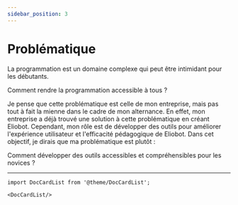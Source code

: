 ```yaml
---
sidebar_position: 3
---
```

# Problématique

La programmation est un domaine complexe qui peut être intimidant pour les débutants.

Comment rendre la programmation accessible à tous ?

Je pense que cette problématique est celle de mon entreprise, mais pas tout à fait la mienne dans le cadre de mon alternance.
En effet, mon entreprise a déjà trouvé une solution à cette problématique en créant Eliobot.
Cependant, mon rôle est de développer des outils pour améliorer l'expérience utilisateur et l'efficacité pédagogique de Eliobot.
Dans cet objectif, je dirais que ma problématique est plutôt :

Comment développer des outils accessibles et compréhensibles pour les novices ?

---

```mdx-code-block
import DocCardList from '@theme/DocCardList';

<DocCardList/>
```